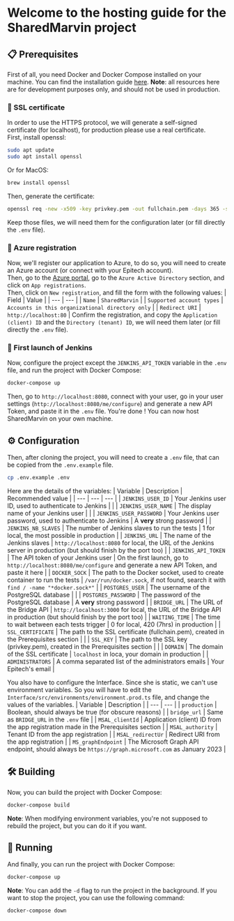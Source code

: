 # Welcome to the hosting guide for the SharedMarvin project
## 📋 Prerequisites
First of all, you need Docker and Docker Compose installed on your machine. You can find the installation guide [here](https://docs.docker.com/compose/install/).
**Note**: all resources here are for development purposes only, and should not be used in production.

### 📜 SSL certificate
In order to use the HTTPS protocol, we will generate a self-signed certificate (for localhost), for production please use a real certificate.<br />
First, install openssl:
```bash
sudo apt update
sudo apt install openssl
```
Or for MacOS:
```bash
brew install openssl
```
Then, generate the certificate:
```bash
openssl req -new -x509 -key privkey.pem -out fullchain.pem -days 365 -subj /CN=localhost
```
Keep those files, we will need them for the configuration later (or fill directly the `.env` file).

### 📝 Azure registration
Now, we'll register our application to Azure, to do so, you will need to create an Azure account (or connect with your Epitech account).<br />
Then, go to the [Azure portal](https://portal.azure.com/#home), go to the `Azure Active Directory` section, and click on `App registrations`.<br />
Then, click on `New registration`, and fill the form with the following values:
| Field | Value |
| --- | --- |
| `Name` | `SharedMarvin` |
| `Supported account types` | `Accounts in this organizational directory only` |
| `Redirect URI` | `http://localhost:80` |
Confirm the registration, and copy the `Application (client) ID` and the `Directory (tenant) ID`, we will need them later (or fill directly the `.env` file).

### 🔌 First launch of Jenkins
Now, configure the project except the `JENKINS_API_TOKEN` variable in the `.env` file, and run the project with Docker Compose:
```bash
docker-compose up
```
Then, go to `http://localhost:8080`, connect with your user, go in your user settings (`http://localhost:8080/me/configure`) and generate a new API Token, and paste it in the `.env` file.
You're done ! You can now host SharedMarvin on your own machine.

## ⚙️ Configuration
Then, after cloning the project, you will need to create a `.env` file, that can be copied from the `.env.example` file.
```bash
cp .env.example .env
```
Here are the details of the variables:
| Variable | Description | Recommended value |
| --- | --- | --- |
| `JENKINS_USER_ID` | Your Jenkins user ID, used to authenticate to Jenkins | |
| `JENKINS_USER_NAME` | The display name of your Jenkins user | |
| `JENKINS_USER_PASSWORD` | Your Jenkins user password, used to authenticate to Jenkins | A **very** strong password |
| `JENKINS_NB_SLAVES` | The number of Jenkins slaves to run the tests | 1 for local, the most possible in production |
| `JENKINS_URL` | The name of the Jenkins slaves | `http://localhost:8080` for local, the URL of the Jenkins server in production (but should finish by the port too) |
| `JENKINS_API_TOKEN` | The API token of your Jenkins user | On the first launch, go to `http://localhost:8080/me/configure` and generate a new API Token, and paste it here |
| `DOCKER_SOCK` | The path to the Docker socket, used to create container to run the tests | `/var/run/docker.sock`, if not found, search it with `find / -name "*docker.sock*"` |
| `POSTGRES_USER` | The username of the PostgreSQL database | |
| `POSTGRES_PASSWORD` | The password of the PostgreSQL database | A **very** strong password |
| `BRIDGE_URL` | The URL of the Bridge API | `http://localhost:3000` for local, the URL of the Bridge API in production (but should finish by the port too) |
| `WAITING_TIME` | The time to wait between each tests trigger | 0 for local, 420 (7hrs) in production |
| `SSL_CERTIFICATE` | The path to the SSL certificate (fullchain.pem), created in the Prerequisites section | |
| `SSL_KEY` | The path to the SSL key (privkey.pem), created in the Prerequisites section | |
| `DOMAIN` | The domain of the SSL certificate | `localhost` in loca, your domain in production |
| `ADMINISTRATORS` | A comma separated list of the administrators emails | Your Epitech's email |

You also have to configure the Interface. Since she is static, we can't use environment variables. So you will have to edit the `Interface/src/environments/environment.prod.ts` file, and change the values of the variables.
| Variable | Description |
| --- | --- |
| `production` | Boolean, should always be true (for obscure reasons) |
| `bridge_url` | Same as `BRIDGE_URL` in the `.env` file |
| `MSAL_clientId` | Application (client) ID from the app registration made in the Prerequisites section |
| `MSAL_authority` | Tenant ID from the app registration |
| `MSAL_redirectUr` | Redirect URI from the app registration |
| `MS_graphEndpoint` | The Microsoft Graph API endpoint, should always be `https://graph.microsoft.com` as January 2023 |

## 🛠️ Building
Now, you can build the project with Docker Compose:
```bash
docker-compose build
```
**Note**: When modifying environment variables, you're not supposed to rebuild the project, but you can do it if you want.

## 🚀 Running
And finally, you can run the project with Docker Compose:
```bash
docker-compose up
```
**Note**: You can add the `-d` flag to run the project in the background.
If you want to stop the project, you can use the following command:
```bash
docker-compose down
```
